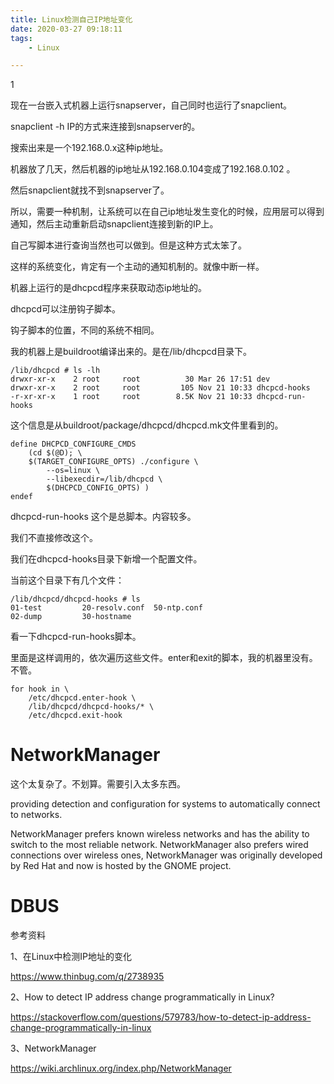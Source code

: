 ```yaml
---
title: Linux检测自己IP地址变化
date: 2020-03-27 09:18:11
tags:
	- Linux

---
```


1

现在一台嵌入式机器上运行snapserver，自己同时也运行了snapclient。

snapclient -h IP的方式来连接到snapserver的。

搜索出来是一个192.168.0.x这种ip地址。

机器放了几天，然后机器的ip地址从192.168.0.104变成了192.168.0.102 。

然后snapclient就找不到snapserver了。

所以，需要一种机制，让系统可以在自己ip地址发生变化的时候，应用层可以得到通知，然后主动重新启动snapclient连接到新的IP上。

自己写脚本进行查询当然也可以做到。但是这种方式太笨了。

这样的系统变化，肯定有一个主动的通知机制的。就像中断一样。



机器上运行的是dhcpcd程序来获取动态ip地址的。

dhcpcd可以注册钩子脚本。

钩子脚本的位置，不同的系统不相同。

我的机器上是buildroot编译出来的。是在/lib/dhcpcd目录下。

```
/lib/dhcpcd # ls -lh                                                     
drwxr-xr-x    2 root     root          30 Mar 26 17:51 dev               
drwxr-xr-x    2 root     root         105 Nov 21 10:33 dhcpcd-hooks      
-r-xr-xr-x    1 root     root        8.5K Nov 21 10:33 dhcpcd-run-hooks  
```

这个信息是从buildroot/package/dhcpcd/dhcpcd.mk文件里看到的。

```
define DHCPCD_CONFIGURE_CMDS
	(cd $(@D); \
	$(TARGET_CONFIGURE_OPTS) ./configure \
		--os=linux \
		--libexecdir=/lib/dhcpcd \
		$(DHCPCD_CONFIG_OPTS) )
endef
```

dhcpcd-run-hooks 这个是总脚本。内容较多。

我们不直接修改这个。

我们在dhcpcd-hooks目录下新增一个配置文件。

当前这个目录下有几个文件：

```
/lib/dhcpcd/dhcpcd-hooks # ls                   
01-test         20-resolv.conf  50-ntp.conf     
02-dump         30-hostname                     
```

看一下dhcpcd-run-hooks脚本。

里面是这样调用的，依次遍历这些文件。enter和exit的脚本，我的机器里没有。不管。

```
for hook in \
	/etc/dhcpcd.enter-hook \
	/lib/dhcpcd/dhcpcd-hooks/* \
	/etc/dhcpcd.exit-hook
```



# NetworkManager

这个太复杂了。不划算。需要引入太多东西。

providing detection and configuration for systems to automatically connect to networks.

NetworkManager prefers known wireless networks and has the ability to switch to the most reliable network. 
NetworkManager also prefers wired connections over wireless ones, 
NetworkManager was originally developed by Red Hat and now is hosted by the GNOME project.



# DBUS





参考资料

1、在Linux中检测IP地址的变化

https://www.thinbug.com/q/2738935

2、How to detect IP address change programmatically in Linux?

https://stackoverflow.com/questions/579783/how-to-detect-ip-address-change-programmatically-in-linux

3、NetworkManager

https://wiki.archlinux.org/index.php/NetworkManager
